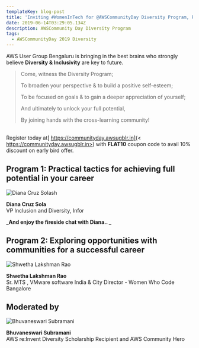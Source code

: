 ```yaml
---
templateKey: blog-post
title: 'Inviting #WomenInTech for @AWSCommunityDay Diversity Program, Register today!'
date: 2019-06-14T03:29:05.134Z
description: AWSCommunity Day Diversity Program
tags:
  - AWSCommunityDay 2019 Diversity
---
```

AWS User Group Bengaluru is bringing in the best brains who strongly believe **Diversity & Inclusivity** are key to future.

> Come, witness the Diversity Program; 
>
> To broaden your perspective & to build a positive self-esteem; 
>
> To be focused on goals & to gain a deeper appreciation of yourself; 
>
> And ultimately to unlock your full potential,
>
> By joining hands with the cross-learning community!

\
Register today at[ https://communityday.awsugblr.in](< https://communityday.awsugblr.in>) with **FLAT10** coupon code to avail 10% discount on early bird offer.

## **Program 1:** Practical tactics for achieving full potential in your career 

![Diana Cruz Solash](/img/diana.jpg)

**Diana Cruz Sola**\
VP Inclusion and Diversity, Infor

**_And enjoy the fireside chat with Diana.. _**



## Program 2: Exploring opportunities with communities for a successful career

![Shwetha Lakshman Rao](/img/shwetha.jpg)

**Shwetha Lakshman Rao**\
Sr. MTS , VMware software India & City Director - Women Who Code Bangalore

## Moderated by

![Bhuvaneswari Subramani](/img/bhuvana-pic.jpg)

**Bhuvaneswari Subramani**\
AWS re:Invent Diversity Scholarship Recipient and AWS Community Hero
